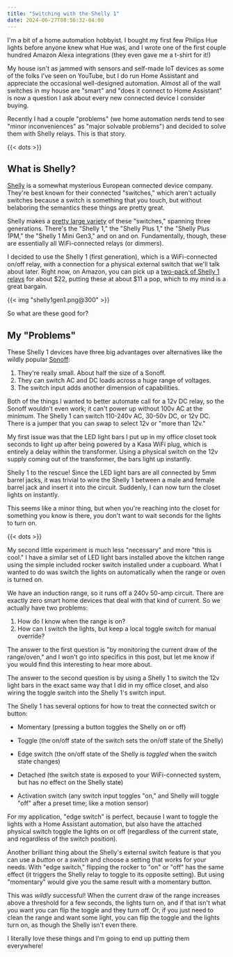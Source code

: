 ```yaml
---
title: "Switching with the Shelly 1"
date: 2024-06-27T08:56:32-04:00
---
```


I'm a bit of a home automation hobbyist. I bought my first few Philips Hue
lights before anyone knew what Hue was, and I wrote one of the first couple
hundred Amazon Alexa integrations (they even gave me a t-shirt for it!)

My house isn't as jammed with sensors and self-made IoT devices as some of the
folks I've seen on YouTube, but I do run Home Assistant and appreciate the
occasional well-designed automation. Almost all of the wall switches in my house
are "smart" and "does it connect to Home Assistant" is now a question I ask
about every new connected device I consider buying.

Recently I had a couple "problems" (we home automation nerds tend to see "minor
inconveniences" as "major solvable problems") and decided to solve them with
Shelly relays. This is that story.

<!--more-->
{{< dots >}}

## What is Shelly?

[Shelly](https://www.shelly.com) is a somewhat mysterious European connected
device company. They're best known for their connected "switches," which aren't
actually switches because a switch is something that you touch, but without
belaboring the semantics these things are pretty great.

Shelly makes a [pretty large variety][shelly-switches] of these "switches,"
spanning three generations. There's the "Shelly 1," the "Shelly Plus 1," the
"Shelly Plus 1PM," the "Shelly 1 Mini Gen3," and on and on. Fundamentally,
though, these are essentially all WiFi-connected relays (or dimmers).

[shelly-switches]: https://www.shelly.com/en-us/products/switching-and-triggering#unfiltered

I decided to use the Shelly 1 (first generation), which is a WiFi-connected
on/off relay, with a connection for a physical external switch that we'll talk
about later. Right now, on Amazon, you can pick up
a [two-pack of Shelly 1 relays][buyshelly] for about $22, putting these at about
$11 a pop, which to my mind is a great bargain.

{{< img "shelly1gen1.png@300" >}}

[buyshelly]: https://amzn.to/3XI969k

So what are these good for?

## My "Problems"

These Shelly 1 devices have three big advantages over alternatives like the
wildly popular [Sonoff][sonoff]:

1. They're really small. About half the size of a Sonoff.
2. They can switch AC and DC loads across a huge range of voltages.
3. The switch input adds another dimension of capabilities.

[sonoff]: https://amzn.to/4cvPNEo

Both of the things I wanted to better automate call for a 12v DC relay, so the
Sonoff wouldn't even work; it can't power up without 100v AC at the minimum. The
Shelly 1 can switch 110-240v AC, 30-50v DC, or 12v DC. There is a jumper that
you can swap to select 12v or "more than 12v."

My first issue was that the LED light bars I put up in my office closet took
seconds to light up after being powered by a Kasa WiFi plug, which is entirely a
delay within the transformer. Using a physical switch on the 12v supply coming
out of the transformer, the bars light up instantly.

Shelly 1 to the rescue! Since the LED light bars are all connected by 5mm barrel
jacks, it was trivial to wire the Shelly 1 between a male and female barrel jack
and insert it into the circuit. Suddenly, I can now turn the closet lights on
instantly.

This seems like a minor thing, but when you're reaching into the closet for
something you know is there, you don't want to wait seconds for the lights to
turn on.

{{< dots >}}

My second little experiment is much less "necessary" and more "this is cool." I
have a similar set of LED light bars installed above the kitchen range using the
simple included rocker switch installed under a cupboard. What I wanted to do
was switch the lights on automatically when the range or oven is turned on.

We have an induction range, so it runs off a 240v 50-amp circuit. There are
exactly zero smart home devices that deal with that kind of current. So we
actually have two problems:

1. How do I know when the range is on?
2. How can I switch the lights, but keep a local toggle switch for manual
   override?

The answer to the first question is "by monitoring the current draw of the
range/oven," and I won't go into specifics in this post, but let me know if you
would find this interesting to hear more about.

The answer to the second question is by using a Shelly 1 to switch the 12v light
bars in the exact same way that I did in my office closet, and also wiring the
toggle switch into the Shelly 1's switch input.

The Shelly 1 has several options for how to treat the connected switch or
button:

* Momentary (pressing a button toggles the Shelly on or off)

* Toggle (the on/off state of the switch sets the on/off state of the Shelly)

* Edge switch (the on/off state of the Shelly is *toggled* when the switch state
  changes)

* Detached (the switch state is exposed to your WiFi-connected system, but has
  no effect on the Shelly state)

* Activation switch (any switch input toggles "on," and Shelly will toggle "off"
  after a preset time; like a motion sensor)

For my application, "edge switch" is perfect, because I want to toggle the
lights with a Home Assistant automation, but also have the attached physical
switch toggle the lights on or off (regardless of the current state, and
regardless of the switch position).

Another brilliant thing about the Shelly's external switch feature is that you
can use a *button* or a *switch* and choose a setting that works for your needs.
With "edge switch," flipping the rocker to "on" or "off" has the same effect (it
triggers the Shelly relay to toggle to its opposite setting). But using
"momentary" would give you the same result with a momentary button.

This was *wildly* successful! When the current draw of the range increases above
a threshold for a few seconds, the lights turn on, and if that isn't what you
want you can flip the toggle and they turn off. Or, if you just need to clean
the range and want some light, you can flip the toggle and the lights turn on,
as though the Shelly isn't even there.

I literally love these things and I'm going to end up putting them everywhere!
